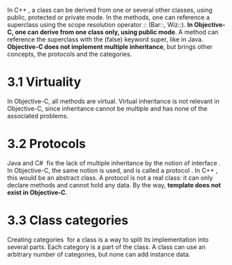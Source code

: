 In C++ , a class can be derived from one or several other classes, using public, protected or private mode. In the methods, one can reference a superclass using the scope resolution operator :: (Bar::, Wiz::).
**In Objective-C, one can derive from one class only, using public mode**. A method can reference the superclass with the (false) keyword super, like in Java.  **Objective-C does not implement multiple inheritance**, but brings other concepts, the protocols and the categories.

# 3.1 Virtuality

In Objective-C, all methods are virtual. Virtual inheritance is not relevant in Objective-C, since inheritance cannot be multiple and has none of the associated problems.

# 3.2 Protocols

Java and C#  fix the lack of multiple inheritance by the notion of interface . In Objective-C, the same notion is used, and is called a protocol . In C++ , this would be an abstract class. A protocol is not a real class: it can only declare methods and cannot hold any data. By the way, **template does not exist in Objective-C**.

# 3.3 Class categories

Creating categories  for a class is a way to split its implementation into several parts. Each category is a part of the class. A class can use an arbitrary number of categories, but none can add instance data.